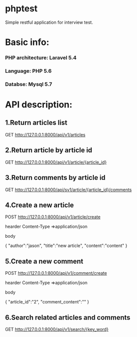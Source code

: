 # phptest
Simple restful application for interview test.
# Basic info:
### PHP architecture: Laravel 5.4
### Language: PHP 5.6
### Databse: Mysql 5.7

# API description:
## 1.Return articles list
GET http://127.0.0.1:8000/api/v1/articles  


## 2.Return article by article id
GET http://127.0.0.1:8000/api/v1/article/{article_id}  


## 3.Return comments by article id
GET http://127.0.0.1:8000/api/sv1/article/{article_id}/comments  


## 4.Create a new article
POST http://127.0.0.1:8000/api/v1/article/create  

hearder Content-Type =>application/json  

body  

  {
    "author":"jason",
    "title":"new article",
    "content":"content"
  }
  
## 5.Create a new comment
POST http://127.0.0.1:8000/api/v1/comment/create  

hearder Content-Type =>application/json  

body  

  {
    "article_id":"2",
    "comment_content":""
  }

## 6.Search related articles and comments 
GET http://127.0.0.1:8000/api/v1/search/{key_word}  

